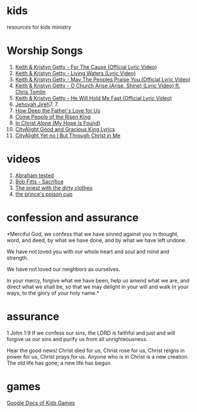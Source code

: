 # kids
resources for kids ministry

# Worship Songs
1. [Keith & Kristyn Getty - For The Cause (Official Lyric Video)](https://youtu.be/PHuLOdZdqs8)
2. [Keith & Kristyn Getty - Living Waters (Lyric Video)](https://youtu.be/LA9UfBEHciY)
3. [Keith & Kristyn Getty - May The Peoples Praise You (Official Lyric Video)](https://youtu.be/7BrfkjHdKVI)
4. [Keith & Kristyn Getty - O Church Arise (Arise, Shine) (Lyric Video) ft. Chris Tomlin](https://youtu.be/A98YQHG8tLY)
5. [Keith & Kristyn Getty - He Will Hold Me Fast (Official Lyric Video)](https://www.youtube.com/watch?v=936BapRFHaQ)
6. [Jehovah Jireh](https://youtu.be/JXXIDxbrzF8)7. 7. 
8. [How Deep the Father's Love for Us](https://www.youtube.com/watch?v=A0CDqG5STPM)
9. [Come People of the Risen King](https://www.youtube.com/watch?v=9j07fbld3uY)
10. [In Christ Alone (My Hope Is Found)](https://youtu.be/rn9-UNer6MQ)
11. [CityAlight Good and Gracious King Lyrics](https://www.youtube.com/watch?v=zS-XBEAyIjI)
12. [CityAlight Yet no I But Through Christ in Me](https://www.youtube.com/watch?v=l2viHNp0ZA8) 
# videos
1. [Abraham tested](https://youtu.be/N5aP78z9CxU)
2. [Bob Fitts - Sacrifice](https://www.youtube.com/watch?v=RcjkJp9VxY8&t=17s)
3. [The priest with the dirty clothes](https://youtu.be/biHTLw1nc9k?t=14)
4. [the prince's poison cup](https://www.youtube.com/watch?v=1pZa-F2SzAE&t=1s)

# confession and assurance

*Merciful God,
we confess that we have sinned against you
in thought, word, and deed,
by what we have done,
and by what we have left undone.

We have not loved you
with our whole heart and soul
and mind and strength.

We have not loved our neighbors as ourselves.

In your mercy,
forgive what we have been,
help us amend what we are,
and direct what we shall be,
so that we may delight in your will
and walk in your ways,
to the glory of your holy name.*

# assurance

1 John 1:9 
 If we confess our sins, the LORD is faithful and just and will forgive us our sins and purify us from all unrighteousness.

Hear the good news!
Christ died for us,
Christ rose for us,
Christ reigns in power for us,
Christ prays for us.
Anyone who is in Christ is a new creation.
The old life has gone; a new life has begun.

# games

[Google Docs of Kids Games](https://docs.google.com/document/d/1d2Po1clZCYJH4gJT4TmQfwA74LhVmRpAWlvWNtLgpwA/edit?usp=sharing)
